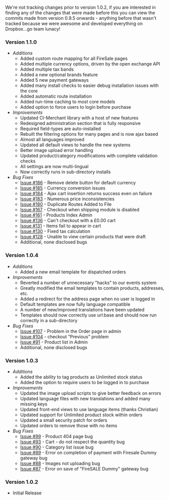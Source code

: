 We're not tracking changes prior to version 1.0.2, if you are interested in finding any of the changes that were made before this you can view the commits made from version 0.9.5 onwards - anything before that wasn't tracked because we were awesome and developed everything on Dropbox...go team lunacy!

### Version 1.1.0
* *Additions*
	* Added custom route mapping for all FireSale pages
	* Added multiple currency options, driven by the open exchange API
	* Added multiple tax bands
	* Added a new optional brands feature
	* Added 5 new payment gateways
	* Added many install checks to easier debug installation issues with the core
	* Added automatic route installation
	* Added run-time caching to most core models
	* Added option to force users to login before purchase
* *Improvements*
	* Updated CI-Merchant library with a host of new features
	* Redesigned administration section that is fully responsive
	* Required field-types are auto-installed
	* Rebuilt the filtering options for many pages and is now ajax based
	* Almost all languages improved
	* Updated all default views to handle the new systems
	* Better image upload error handling
	* Updated product/category modifications with complete validation checks
	* All settings are now multi-lingual
	* Now correctly runs in sub-directory installs
* *Bug Fixes*
	* [Issue #186](https://github.com/firesale/FireSale/issues/186) - Remove delete button for default currency
	* [Issue #185](https://github.com/firesale/FireSale/issues/185) - Currency conversion issues
	* [Issue #184](https://github.com/firesale/FireSale/issues/184) - Ajax cart insertion returns success even on failure
	* [Issue #183](https://github.com/firesale/FireSale/issues/183) - Numerous price inconsistencies
	* [Issue #180](https://github.com/firesale/FireSale/issues/180) - Duplicate Routes Added to File
	* [Issue #167](https://github.com/firesale/FireSale/issues/167) - Checkout when shipping module is disabled
	* [Issue #161](https://github.com/firesale/FireSale/issues/161) - Products Index Admin
	* [Issue #136](https://github.com/firesale/FireSale/issues/136) - Can't checkout with a £0.00 cart
	* [Issue #131](https://github.com/firesale/FireSale/issues/131) - Items fail to appear in cart
	* [Issue #130](https://github.com/firesale/FireSale/issues/130) - Fixed tax calculation
	* [Issue #128](https://github.com/firesale/FireSale/issues/128) - Unable to view certain products that were draft
	* Additional, none disclosed bugs

### Version 1.0.4
* *Additions*
	* Added a new email template for dispatched orders
* *Improvements*
	* Reverted a number of unnecessary "hacks" to our events system
	* Greatly modified the email templates to contain products, addresses, etc.
	* Added a redirect for the address page when no user is logged in
	* Default templates are now fully language compatible
	* A number of new/improved translations have been updated
	* Templates should now correctly use url:base and should now run correctly in a sub-directory
* *Bug Fixes*
	* [Issue #107](https://github.com/firesale/FireSale/issues/107) - Problem in the Order page in admin
	* [Issue #104](https://github.com/firesale/FireSale/issues/104) - checkout "Previous" problem
	* [Issue #91](https://github.com/firesale/FireSale/issues/91) - Product list in Admin
	* Additional, none disclosed bugs

### Version 1.0.3

* *Additions*
	* Added the ability to tag products as Unlimited stock status
	* Added the option to require users to be logged in to purchase
* *Improvements*
	* Updated the image upload scripts to give better feedback on errors
	* Updated language files with new translations and added many missing keys
	* Updated front-end views to use language items (thanks Christian)
	* Updated support for Unlimited product stock within orders
	* Updated a small security patch for orders
	* Updated orders to remove those with no items
* *Bug Fixes*
	* [Issue #99](https://github.com/firesale/FireSale/issues/99) - Product 404 page bug
	* [Issue #93](https://github.com/firesale/FireSale/issues/93) - Cart - do not respect the quantity bug
	* [Issue #90](https://github.com/firesale/FireSale/issues/90) - Category list issue bug
	* [Issue #89](https://github.com/firesale/FireSale/issues/89) - Error on completion of payment with Firesale Dummy gateway bug
	* [Issue #88](https://github.com/firesale/FireSale/issues/88) - Images not uploading bug
	* [Issue #87](https://github.com/firesale/FireSale/issues/87) - Error on save of "FireSALE Dummy" gateway bug

### Version 1.0.2
* Initial Release